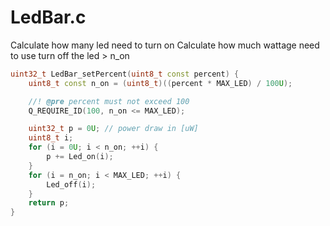 # LedBar.c

Calculate how many led need to turn on
Calculate how much wattage need to use
turn off the led > n_on

```cpp
uint32_t LedBar_setPercent(uint8_t const percent) {
    uint8_t const n_on = (uint8_t)((percent * MAX_LED) / 100U);

    //! @pre percent must not exceed 100
    Q_REQUIRE_ID(100, n_on <= MAX_LED);

    uint32_t p = 0U; // power draw in [uW]
    uint8_t i;
    for (i = 0U; i < n_on; ++i) {
        p += Led_on(i);
    }
    for (i = n_on; i < MAX_LED; ++i) {
        Led_off(i);
    }
    return p;
}
```